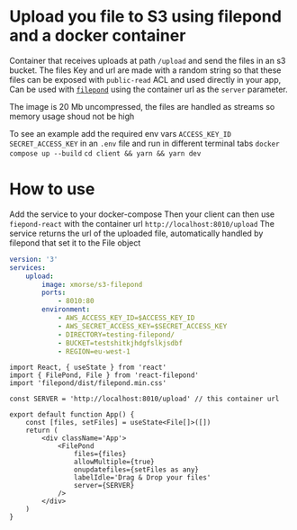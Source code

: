 # Upload you file to S3 using filepond and a docker container

Container that receives uploads at path `/upload` and send the files in an s3 bucket.
The files Key and url are made with a random string so that these files can be exposed with `public-read` ACL and used directly in your app,
Can be used with [`filepond`](https://pqina.nl/filepond/) using the container url as the `server` parameter.

The image is 20 Mb uncompressed, the files are handled as streams so memory usage shoud not be high

To see an example add the required env vars `ACCESS_KEY_ID` `SECRET_ACCESS_KEY` in an `.env` file and run in different terminal tabs
`docker compose up --build`
`cd client && yarn && yarn dev`

# How to use
Add the service to your docker-compose
Then your client can then use `fiepond-react` with the container url `http://localhost:8010/upload`
The service returns the url of the uploaded file, automatically handled by filepond that set it to the File object
```yml
version: '3'
services:
    upload:
        image: xmorse/s3-filepond
        ports:
            - 8010:80
        environment:
            - AWS_ACCESS_KEY_ID=$ACCESS_KEY_ID
            - AWS_SECRET_ACCESS_KEY=$SECRET_ACCESS_KEY
            - DIRECTORY=testing-filepond/
            - BUCKET=testshitkjhdgfslkjsdbf
            - REGION=eu-west-1
```

```tsx
import React, { useState } from 'react'
import { FilePond, File } from 'react-filepond'
import 'filepond/dist/filepond.min.css'

const SERVER = 'http://localhost:8010/upload' // this container url

export default function App() {
    const [files, setFiles] = useState<File[]>([])
    return (
        <div className='App'>
            <FilePond
                files={files}
                allowMultiple={true}
                onupdatefiles={setFiles as any}
                labelIdle='Drag & Drop your files'
                server={SERVER}
            />
        </div>
    )
}
```